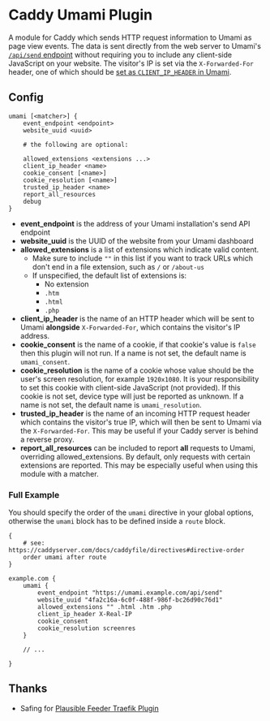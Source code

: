 <!-- markdownlint-disable MD010 -->
# Caddy Umami Plugin

A module for Caddy which sends HTTP request information to Umami as page view events. The data is sent directly from the web server to Umami's [`/api/send` endpoint](https://umami.is/docs/sending-stats) without requiring you to include any client-side JavaScript on your website. The visitor's IP is set via the `X-Forwarded-For` header, one of which should be [set as `CLIENT_IP_HEADER` in Umami](https://umami.is/docs/environment-variables).

## Config

```caddyfile
umami [<matcher>] {
	event_endpoint <endpoint>
	website_uuid <uuid>

	# the following are optional:

	allowed_extensions <extensions ...>
	client_ip_header <name>
	cookie_consent [<name>]
	cookie_resolution [<name>]
	trusted_ip_header <name>
	report_all_resources
	debug
}
```

- **event_endpoint** is the address of your Umami installation's send API endpoint
- **website_uuid** is the UUID of the website from your Umami dashboard
- **allowed_extensions** is a list of extensions which indicate valid content.
  - Make sure to include `""` in this list if you want to track URLs which don't end in a file extension, such as `/` or `/about-us`
  - If unspecified, the default list of extensions is:
    - No extension
    - `.htm`
    - `.html`
    - `.php`
- **client_ip_header** is the name of an HTTP header which will be sent to Umami **alongside** `X-Forwarded-For`, which contains the visitor's IP address.
- **cookie_consent** is the name of a cookie, if that cookie's value is `false` then this plugin will not run. If a name is not set, the default name is `umami_consent`.
- **cookie_resolution** is the name of a cookie whose value should be the user's screen resolution, for example `1920x1080`. It is your responsibility to set this cookie with client-side JavaScript (not provided). If this cookie is not set, device type will just be reported as unknown. If a name is not set, the default name is `umami_resolution`.
- **trusted_ip_header** is the name of an incoming HTTP request header which contains the visitor's true IP, which will then be sent to Umami via the `X-Forwarded-For`. This may be useful if your Caddy server is behind a reverse proxy.
- **report_all_resources** can be included to report **all** requests to Umami, overriding allowed_extensions. By default, only requests with certain extensions are reported. This may be especially useful when using this module with a matcher.

### Full Example

You should specify the order of the `umami` directive in your global options, otherwise the `umami` block has to be defined inside a `route` block.

```caddyfile
{
	# see: https://caddyserver.com/docs/caddyfile/directives#directive-order
	order umami after route
}

example.com {
	umami {
		event_endpoint "https://umami.example.com/api/send"
		website_uuid "4fa2c16a-6c0f-488f-986f-bc26d90c76d1"
		allowed_extensions "" .html .htm .php
		client_ip_header X-Real-IP
		cookie_consent
		cookie_resolution screenres
	}

	// ...

}
```

## Thanks

- Safing for [Plausible Feeder Traefik Plugin](https://github.com/safing/plausiblefeeder)
